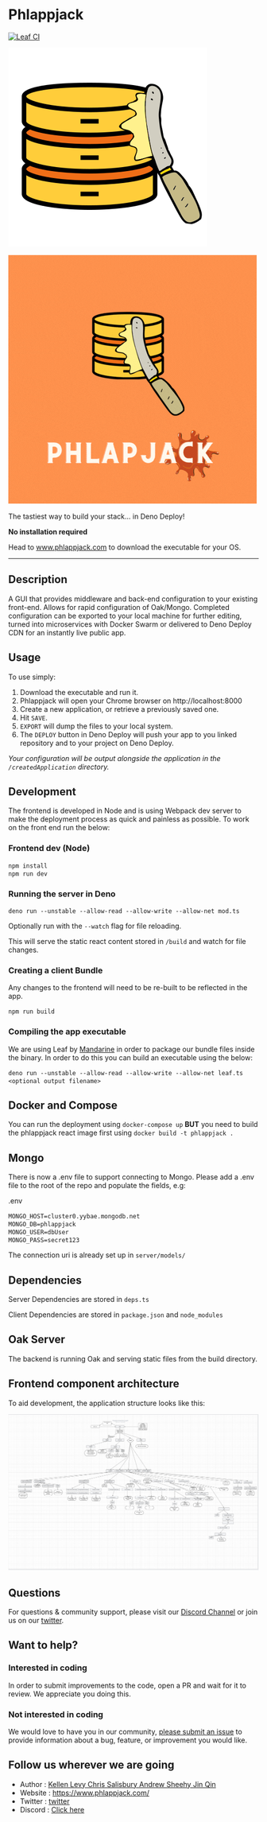 # Phlappjack

[![Leaf CI](https://github.com/mandarineorg/leaf/workflows/Unit%20Tests/badge.svg)](https://github.com/mandarineorg/leaf)

![image](./assets/logo.svg)

![image](assets/PHlappstack.gif)

The tastiest way to build your stack... in Deno Deploy!

**No installation required**

Head to www.phlappjack.com to download the executable for your OS.

---

## Description

A GUI that provides middleware and back-end configuration to your existing front-end. Allows for rapid configuration of Oak/Mongo. Completed configuration can be exported to your local machine for further editing, turned into microservices with Docker Swarm or delivered to Deno Deploy CDN for an instantly live public app.

## Usage

To use simply:

1. Download the executable and run it.
2. Phlappjack will open your Chrome browser on http://localhost:8000
3. Create a new application, or retrieve a previously saved one.
4. Hit `SAVE`.
5. `EXPORT` will dump the files to your local system.
6. The `DEPLOY` button in Deno Deploy will push your app to you linked repository and to your project on Deno Deploy.
   

*Your configuration will be output alongside the application in the `/createdApplication` directory.*

## Development

The frontend is developed in Node and is using Webpack dev server to make the deployment process as quick and painless as possible. To work on the front end run the below:

### Frontend dev (Node)

```shell 
npm install
npm run dev
```

### Running the server in Deno

```shell
deno run --unstable --allow-read --allow-write --allow-net mod.ts
```

Optionally run with the `--watch` flag for file reloading.

This will serve the static react content stored in `/build` and watch for file changes.

### Creating a client Bundle

Any changes to the frontend will need to be re-built to be reflected in the app.

```shell
npm run build
```
### Compiling the app executable

We are using Leaf by [Mandarine](https://deno.land/x/mandarinets) in order to package our bundle files inside the binary. In order to do this you can build an executable using the below:

```shell
deno run --unstable --allow-read --allow-write --allow-net leaf.ts <optional output filename>
```

## Docker and Compose

You can run the deployment using `docker-compose up` **BUT** you need to build
the phlappjack react image first using `docker build -t phlappjack .`

## Mongo

There is now a .env file to support connecting to Mongo. Please add a .env file
to the root of the repo and populate the fields, e.g:

.env
```shell
MONGO_HOST=cluster0.yybae.mongodb.net
MONGO_DB=phlappjack
MONGO_USER=dbUser
MONGO_PASS=secret123
```

The connection uri is already set up in `server/models/`

## Dependencies

Server Dependencies are stored in `deps.ts`

Client Dependencies are stored in `package.json` and `node_modules`


## Oak Server

The backend is running Oak and serving static files from the build directory.


## Frontend component architecture

To aid development, the application structure looks like this:

![image](./assets/phlappjack-dependency.PNG)


## Questions
For questions & community support, please visit our [Discord Channel](https://discord.gg/phlappjack) or join us on our [twitter](https://twitter.com/phlappjack).

## Want to help?
### Interested in coding
In order to submit improvements to the code, open a PR and wait for it to review. We appreciate you doing this.
### Not interested in coding
We would love to have you in our community, [please submit an issue](https://github.com/oslabs-beta/phlappjack/issues) to provide information about a bug, feature, or improvement you would like.

## Follow us wherever we are going
- Author : [Kellen Levy Chris Salisbury Andrew Sheehy Jin Qin](https://twitter.com/phlappjack)
- Website : https://www.phlappjack.com/
- Twitter : [twitter](https://twitter.com/phlappjack)
- Discord : [Click here](https://discord.gg/phlappjack)